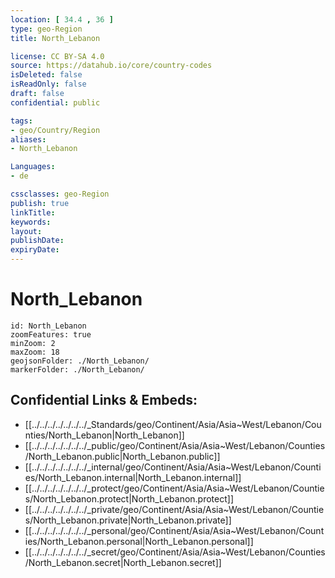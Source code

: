 ```yaml
---
location: [ 34.4 , 36 ] 
type: geo-Region
title: North_Lebanon

license: CC BY-SA 4.0
source: https://datahub.io/core/country-codes
isDeleted: false
isReadOnly: false
draft: false
confidential: public

tags:
- geo/Country/Region
aliases:
- North_Lebanon

Languages:
- de

cssclasses: geo-Region
publish: true
linkTitle: 
keywords: 
layout: 
publishDate: 
expiryDate: 
---
```


# North_Lebanon

```leaflet
id: North_Lebanon
zoomFeatures: true 
minZoom: 2 
maxZoom: 18
geojsonFolder: ./North_Lebanon/
markerFolder: ./North_Lebanon/
```


## Confidential Links & Embeds: 
- [[../../../../../../../_Standards/geo/Continent/Asia/Asia~West/Lebanon/Counties/North_Lebanon|North_Lebanon]] 
- [[../../../../../../../_public/geo/Continent/Asia/Asia~West/Lebanon/Counties/North_Lebanon.public|North_Lebanon.public]] 
- [[../../../../../../../_internal/geo/Continent/Asia/Asia~West/Lebanon/Counties/North_Lebanon.internal|North_Lebanon.internal]] 
- [[../../../../../../../_protect/geo/Continent/Asia/Asia~West/Lebanon/Counties/North_Lebanon.protect|North_Lebanon.protect]] 
- [[../../../../../../../_private/geo/Continent/Asia/Asia~West/Lebanon/Counties/North_Lebanon.private|North_Lebanon.private]] 
- [[../../../../../../../_personal/geo/Continent/Asia/Asia~West/Lebanon/Counties/North_Lebanon.personal|North_Lebanon.personal]] 
- [[../../../../../../../_secret/geo/Continent/Asia/Asia~West/Lebanon/Counties/North_Lebanon.secret|North_Lebanon.secret]] 

